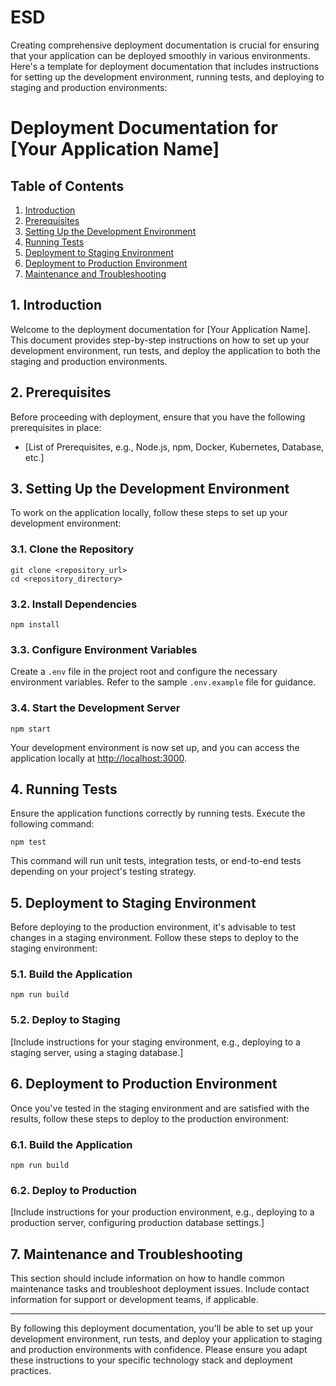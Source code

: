 # ESD
Creating comprehensive deployment documentation is crucial for ensuring that your application can be deployed smoothly in various environments. Here's a template for deployment documentation that includes instructions for setting up the development environment, running tests, and deploying to staging and production environments:

# Deployment Documentation for [Your Application Name]

## Table of Contents
1. [Introduction](#introduction)
2. [Prerequisites](#prerequisites)
3. [Setting Up the Development Environment](#setting-up-the-development-environment)
4. [Running Tests](#running-tests)
5. [Deployment to Staging Environment](#deployment-to-staging-environment)
6. [Deployment to Production Environment](#deployment-to-production-environment)
7. [Maintenance and Troubleshooting](#maintenance-and-troubleshooting)

## 1. Introduction
Welcome to the deployment documentation for [Your Application Name]. This document provides step-by-step instructions on how to set up your development environment, run tests, and deploy the application to both the staging and production environments.

## 2. Prerequisites
Before proceeding with deployment, ensure that you have the following prerequisites in place:

- [List of Prerequisites, e.g., Node.js, npm, Docker, Kubernetes, Database, etc.]

## 3. Setting Up the Development Environment
To work on the application locally, follow these steps to set up your development environment:

### 3.1. Clone the Repository
```shell
git clone <repository_url>
cd <repository_directory>
```

### 3.2. Install Dependencies
```shell
npm install
```

### 3.3. Configure Environment Variables
Create a `.env` file in the project root and configure the necessary environment variables. Refer to the sample `.env.example` file for guidance.

### 3.4. Start the Development Server
```shell
npm start
```

Your development environment is now set up, and you can access the application locally at [http://localhost:3000](http://localhost:3000).

## 4. Running Tests
Ensure the application functions correctly by running tests. Execute the following command:

```shell
npm test
```

This command will run unit tests, integration tests, or end-to-end tests depending on your project's testing strategy.

## 5. Deployment to Staging Environment
Before deploying to the production environment, it's advisable to test changes in a staging environment. Follow these steps to deploy to the staging environment:

### 5.1. Build the Application
```shell
npm run build
```

### 5.2. Deploy to Staging
[Include instructions for your staging environment, e.g., deploying to a staging server, using a staging database.]

## 6. Deployment to Production Environment
Once you've tested in the staging environment and are satisfied with the results, follow these steps to deploy to the production environment:

### 6.1. Build the Application
```shell
npm run build
```

### 6.2. Deploy to Production
[Include instructions for your production environment, e.g., deploying to a production server, configuring production database settings.]

## 7. Maintenance and Troubleshooting
This section should include information on how to handle common maintenance tasks and troubleshoot deployment issues. Include contact information for support or development teams, if applicable.

---

By following this deployment documentation, you'll be able to set up your development environment, run tests, and deploy your application to staging and production environments with confidence. Please ensure you adapt these instructions to your specific technology stack and deployment practices.
